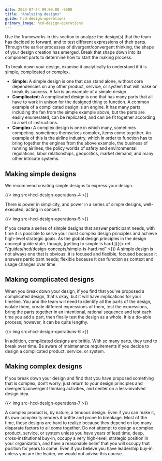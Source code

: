 ```yaml
---
date: 2023-07-24 09:00:00 -0500
title: "Analyzing designs"
guide: hcd-design-operations
primary_image: hcd-design-operations
---
```


Use the frameworks in this section to analyze the design(s) that the team has decided to forward, and to test different expressions of their parts. Through the earlier processes of divergent/convergent thinking, the shape of your design creation has emerged. Break that shape down into its component parts to determine how to start the making process.

To break down your design, examine it analytically to understand if it is simple, complicated or complex.

- **Simple:** A simple design is one that can stand alone, without core dependencies on any other product, service, or system that will make or break its success. A fan is an example of a simple design.
- **Complicated:** A complicated design is one that has many parts that all have to work in unison for the designed thing to function. A common example of a complicated design is an engine. It has many parts, including the fan from the simple example above, but the parts are easily enumerated, can be replicated, and can be fit together according to a set of instructions.
- **Complex:** A complex design is one in which many, sometimes competing, sometimes themselves complex, items come together. An example of this is the airline industry, which in order to function has to bring together the engines from the above example, the business of running airlines, the policy worlds of safety and environmental regulations, labor relationships, geopolitics, market demand, and many other intricate systems.


## Making simple designs

We recommend creating simple designs to express your design.

{{< img src=hcd-design-operations-4 >}}

There is power in simplicity, and power in a series of simple designs, well-executed, acting in concert.

{{< img src=hcd-design-operations-5 >}}

If you create a series of simple designs that answer participant needs, with time it is possible to serve your most complex design principles and achieve high-level strategic goals. As the global design principles in the design concept guide state, though, [getting to simple is hard.]({{< ref "/guides/hcd/design-concepts/simple-is-hard.md" >}}) A simple design is not always one that is obvious: it is focused and flexible; focused because it answers participant needs; flexible because it can function as context and usage changes over time.


## Making complicated designs

When you break down your design, if you find that you've proposed a complicated design, that's okay, but it will have implications for your timeline. You and the team will need to identify all the parts of the design, isolate them, create different expressions of them, test the expressions, bring the parts together in an intentional, rational sequence and test each time you add a part, then finally test the design as a whole. It is a do-able process; however, it can be quite lengthy.

{{< img src=hcd-design-operations-6 >}}

In addition, complicated designs are brittle. With so many parts, they tend to break over time. Be aware of maintenance requirements if you decide to design a complicated product, service, or system.


## Making complex designs

If you break down your design and find that you have proposed something that is complex, don’t worry; just return to your design principles and divergent/convergent thinking activities, and center on a less-involved design idea.

{{< img src=hcd-design-operations-7 >}}

A complex product is, by nature, a tenuous design. Even if you can make it, its own complexity renders it brittle and prone to breakage. Most of the time, these designs are hard to realize because they depend on too many disparate factors to all come together. Do not attempt to design a complex product, service, or system unless you have years of lead time, deep, cross-institutional buy-in, occupy a very high-level, strategic position in your organization, and have a reasonable belief that you will occupy that position for years to come. Even if you believe you have leadership buy-in, unless you are the leader, we would not advise this course.
